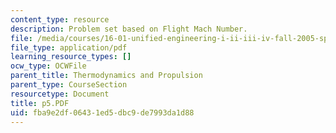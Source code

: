 ```yaml
---
content_type: resource
description: Problem set based on Flight Mach Number.
file: /media/courses/16-01-unified-engineering-i-ii-iii-iv-fall-2005-spring-2006/fba9e2df06431ed5dbc9de7993da1d88_p5.PDF
file_type: application/pdf
learning_resource_types: []
ocw_type: OCWFile
parent_title: Thermodynamics and Propulsion
parent_type: CourseSection
resourcetype: Document
title: p5.PDF
uid: fba9e2df-0643-1ed5-dbc9-de7993da1d88
---
```

